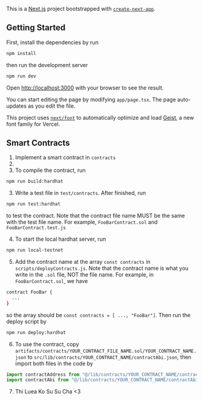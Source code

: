 This is a [Next.js](https://nextjs.org) project bootstrapped with [`create-next-app`](https://nextjs.org/docs/app/api-reference/cli/create-next-app).

## Getting Started

First, install the dependencies by run

```bash
npm install
```

then run the development server

```bash
npm run dev
```

Open [http://localhost:3000](http://localhost:3000) with your browser to see the result.

You can start editing the page by modifying `app/page.tsx`. The page auto-updates as you edit the file.

This project uses [`next/font`](https://nextjs.org/docs/app/building-your-application/optimizing/fonts) to automatically optimize and load [Geist](https://vercel.com/font), a new font family for Vercel.

## Smart Contracts

1. Implement a smart contract in `contracts`
2. 
3. To compile the contract, run

```bash
npm run build:hardhat
```

3. Write a test file in `test/contracts`. After finished, run

```bash
npm run test:hardhat
```

to test the contract. Note that the contract file name MUST be the same with the test file name. For example, `FooBarContract.sol` and `FooBarContract.test.js`

4. To start the local hardhat server, run

```bash
npm run local-testnet
``` 

5. Add the contract name at the array `const contracts` in `scripts/deployContracts.js`. Note that the contract name is what you write in the `.sol` file, NOT the file name. For example, in `FooBarContract.sol`, we have

```bash
contract FooBar {
  ...
}
```

so the array should be `const contracts = [ ..., "FooBar"]`. Then run the deploy script by

```bash
npm run deploy:hardhat
```

6. To use the contract, copy `artifacts/contracts/YOUR_CONTRACT_FILE_NAME.sol/YOUR_CONTRACT_NAME.json` to `src/lib/contracts/YOUR_CONTRACT_NAME/contractAbi.json`, then import both files in the code by

```js
import contractAddress from "@/lib/contracts/YOUR_CONTRACT_NAME/contractAddress.json";
import contractAbi from "@/lib/contracts/YOUR_CONTRACT_NAME/contractAbi.json";
```

7. Thi Luea Ko Su Su Cha <3
